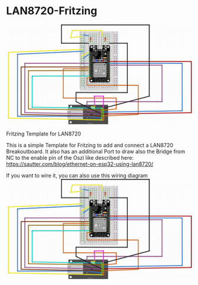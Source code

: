 # LAN8720-Fritzing

![Fritzing Device](Screenshots/Wiring_ESP-WROOM-32.JPG)

Fritzing Template for LAN8720

This is a simple Template for Fritzing to add and connect a LAN8720 Breakoutboard.
It also has an additional Port to draw also the Bridge from NC to the enable pin of the Oszi like described here:
https://sautter.com/blog/ethernet-on-esp32-using-lan8720/


If you want to wire it, you can also use this wiring diagram
![Wiring with ESP-WROOM-32](Screenshots/Wiring_ESP-WROOM-32.JPG)